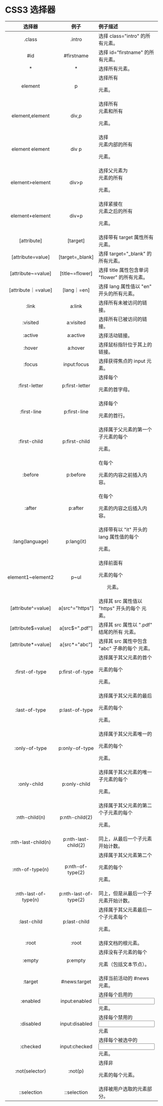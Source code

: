 CSS3 选择器
=========

| 选择器    | 例子      | 例子描述  | CSS  |
| :-------: | :-------: | :-------- | :--: |
| .class  | .intro |  选择 class="intro" 的所有元素。   | 1 |
| #id  | #firstname |  选择 id="firstname" 的所有元素。   | 1 |
| *  | * |  选择所有元素。   | 2 |
| element  | p |  选择所有 <p> 元素。   | 1 |
| element,element  | div,p |  选择所有 <div> 元素和所有 <p> 元素。 | 1 |
| element element  | div p | 选择 <div> 元素内部的所有 <p> 元素。 | 1 |
| element>element  | div>p |  选择父元素为 <div> 元素的所有 <p> 元素。 | 2 |
| element+element  | div+p |  选择紧接在 <div> 元素之后的所有 <p> 元素。 | 2 |
| [attribute]  | [target] |  选择带有 target 属性所有元素。 | 2 |
| [attribute=value]  | [target=_blank] | 选择 target="_blank" 的所有元素。 | 2 |
| [attribute~=value]  | [title~=flower] | 选择 title 属性包含单词 "flower" 的所有元素。 | 2 |
| [attribute｜=value]  | [lang｜=en] | 选择 lang 属性值以 "en" 开头的所有元素。 | 2 |
| :link  | a:link | 选择所有未被访问的链接。 | 1 |
| :visited  | a:visited | 选择所有已被访问的链接。 | 1 |
| :active  | a:active |  选择活动链接。   | 1 |
| :hover  | a:hover | 选择鼠标指针位于其上的链接。 | 1 |
| :focus  | input:focus | 选择获得焦点的 input 元素。 | 2 |
| :first-letter  | p:first-letter |  选择每个 <p> 元素的首字母。 | 1 |
| :first-line  | p:first-line | 选择每个 <p> 元素的首行。 | 1 |
| :first-child  | p:first-child | 选择属于父元素的第一个子元素的每个 <p> 元素。 | 2 |
| :before  | p:before | 在每个 <p> 元素的内容之前插入内容。 | 2 |
| :after  | p:after | 在每个 <p> 元素的内容之后插入内容。 | 2 |
| :lang(language)  | p:lang(it) | 选择带有以 "it" 开头的 lang 属性值的每个 <p> 元素。 | 2 |
| element1~element2  | p~ul | 选择前面有 <p> 元素的每个 <ul> 元素。 | 3 |
| [attribute^=value]  | a[src^="https"] |  选择其 src 属性值以 "https" 开头的每个 <a> 元素。 | 3 |
| [attribute$=value]  | a[src$=".pdf"] |  选择其 src 属性以 ".pdf" 结尾的所有 <a> 元素。 | 3 |
| [attribute*=value]  | a[src*="abc"] |  选择其 src 属性中包含 "abc" 子串的每个 <a> 元素。 | 3 |
| :first-of-type  | p:first-of-type |  选择属于其父元素的首个 <p> 元素的每个 <p> 元素。 | 3 |
| :last-of-type  | p:last-of-type |  选择属于其父元素的最后 <p> 元素的每个 <p> 元素。 | 3 |
| :only-of-type  | p:only-of-type |  选择属于其父元素唯一的 <p> 元素的每个 <p> 元素。 | 3 |
| :only-child  | p:only-child |  选择属于其父元素的唯一子元素的每个 <p> 元素。 | 3 |
| :nth-child(n)  | p:nth-child(2) | 选择属于其父元素的第二个子元素的每个 <p> 元素。 | 3 |
| :nth-last-child(n)  | p:nth-last-child(2) | 同上，从最后一个子元素开始计数。 | 3 |
| :nth-of-type(n)  | p:nth-of-type(2) | 选择属于其父元素第二个 <p> 元素的每个 <p> 元素。 | 3 |
| :nth-last-of-type(n)  | p:nth-last-of-type(2) | 同上，但是从最后一个子元素开始计数。 | 3 |
| :last-child  | p:last-child | 选择属于其父元素最后一个子元素每个 <p> 元素。 | 3 |
| :root  | :root | 选择文档的根元素。 | 3 |
| :empty  | p:empty | 选择没有子元素的每个 <p> 元素（包括文本节点）。 | 3 |
| :target  | #news:target | 选择当前活动的 #news 元素。 | 3 |
| :enabled  | input:enabled | 选择每个启用的 <input> 元素。 | 3 |
| :disabled  | input:disabled | 选择每个禁用的 <input> 元素 | 3 |
| :checked  | input:checked | 选择每个被选中的 <input> 元素。 | 3 |
| :not(selector)  | :not(p) | 选择非 <p> 元素的每个元素。 | 3 |
| ::selection  | ::selection | 选择被用户选取的元素部分。 | 3 |

